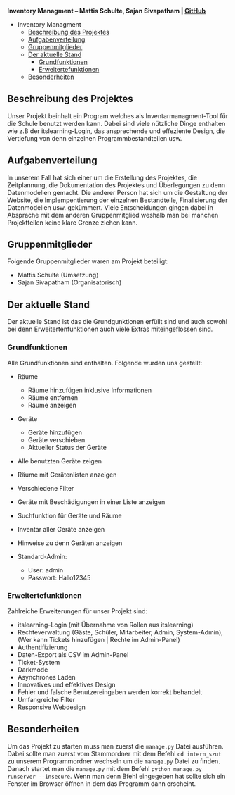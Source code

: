 **Inventory Managment – Mattis Schulte, Sajan Sivapatham | [GitHub](https://github.com/Mattis-Schulte/inventory_management/)**







- Inventory Managment
	- [Beschreibung des Projektes](#beschreibung)
	- [Aufgabenverteilung](#aufgabenverteilung)
	- [Gruppenmitglieder](#gruppenmitglieder)
	- [Der aktuelle Stand](#aktuellerstand)
	 	- [Grundfunktionen](#musthave)
	 	- [Erweitertefunktionen](#advanced)
	- [Besonderheiten](#besonderheiten)


<a name="beschreibung"></a>
## Beschreibung des Projektes
Unser Projekt beinhalt ein Program welches als Inventarmanagment-Tool für die Schule benutzt werden kann. Dabei sind viele nützliche Dinge enthalten wie z.B der itslearning-Login, das ansprechende und effeziente Design, die Vertiefung von denn einzelnen Programmbestandteilen usw.

<a name="aufgabenverteilung"></a>
## Aufgabenverteilung
In unserem Fall hat sich einer um die Erstellung des Projektes, die Zeitplannung, die Dokumentation des Projektes und Überlegungen zu denn Datenmodellen gemacht. Die anderer Person hat sich um die Gestaltung der Website, die Implempentierung der einzelnen Bestandteile, Finalisierung der Datenmodellen usw. gekümmert. Viele Entscheidungen gingen dabei in Absprache mit dem anderen Gruppenmitglied weshalb man bei manchen Projektteilen keine klare Grenze ziehen kann.


<a name="gruppenmitglieder"></a>
## Gruppenmitglieder
Folgende Gruppenmitglieder waren am Projekt beteiligt:
- Mattis Schulte (Umsetzung)
- Sajan Sivapatham (Organisatorisch)

<a name="aktuellerstand"></a>
## Der aktuelle Stand
Der aktuelle Stand ist das die Grundgunktionen erfüllt sind und auch sowohl bei denn Erweitertenfunktionen auch viele Extras miteingeflossen sind.

<a name="musthave"></a>
### Grundfunktionen
Alle Grundfunktionen sind enthalten. Folgende wurden uns gestellt:
- Räume
	- Räume hinzufügen inklusive Informationen
	- Räume entfernen
	- Räume anzeigen

- Geräte
	- Geräte hinzufügen
	- Geräte verschieben
	- Aktueller Status der Geräte

- Alle benutzten Geräte zeigen
- Räume mit Gerätenlisten anzeigen
- Verschiedene Filter
- Geräte mit Beschädigungen in einer Liste anzeigen
- Suchfunktion für Geräte und Räume
- Inventar aller Geräte anzeigen
- Hinweise zu denn Geräten anzeigen

- Standard-Admin:
	- User: admin
	- Passwort: Hallo12345



<a name="advanced"></a>
### Erweitertefunktionen
Zahlreiche Erweiterungen für unser Projekt sind:
- itslearning-Login (mit Übernahme von Rollen aus itslearning)
- Rechteverwaltung (Gäste, Schüler, Mitarbeiter, Admin, System-Admin), (Wer kann Tickets hinzufügen | Rechte im Admin-Panel)
- Authentifizierung
- Daten-Export als CSV im Admin-Panel
- Ticket-System
- Darkmode
- Asynchrones Laden
- Innovatives und effektives Design
- Fehler und falsche Benutzereingaben werden korrekt behandelt
- Umfangreiche Filter
- Responsive Webdesign

<a name="besonderheiten"></a>
## Besonderheiten
Um das Projekt zu starten muss man zuerst die `manage.py` Datei ausführen.
Dabei sollte man zuerst vom Stammordner mit dem Befehl `cd intern_szut` zu unserem Programmordner wechseln um die `manage.py` Datei zu finden. Danach startet man die `manage.py` mit dem Befehl `python manage.py runserver --insecure`. Wenn man denn Bfehl eingegeben hat sollte sich ein Fenster im Browser öffnen in dem das Programm dann erscheint.
